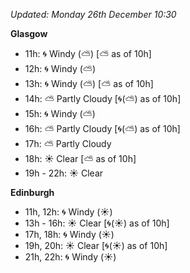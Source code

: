 *Updated: Monday 26th December 10:30*

**Glasgow**

* 11h: :cyclone: Windy (:partly_sunny:) [:partly_sunny: as of 10h]
* 12h: :cyclone: Windy (:partly_sunny:)
* 13h: :cyclone: Windy (:partly_sunny:) [:partly_sunny: as of 10h]
* 14h: :partly_sunny: Partly Cloudy [:cyclone:(:partly_sunny:) as of 10h]
* 15h: :cyclone: Windy (:partly_sunny:)
* 16h: :partly_sunny: Partly Cloudy [:cyclone:(:partly_sunny:) as of 10h]
* 17h: :partly_sunny: Partly Cloudy
* 18h: :sunny: Clear [:partly_sunny: as of 10h]
* 19h - 22h: :sunny: Clear

**Edinburgh**

* 11h, 12h: :cyclone: Windy (:sunny:)
* 13h - 16h: :sunny: Clear [:cyclone:(:sunny:) as of 10h]
* 17h, 18h: :cyclone: Windy (:sunny:)
* 19h, 20h: :sunny: Clear [:cyclone:(:sunny:) as of 10h]
* 21h, 22h: :cyclone: Windy (:sunny:)
